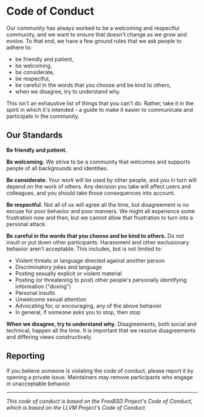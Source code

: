 # Code of Conduct

Our community has always worked to be a welcoming and respectful community, and we want to ensure that doesn't change as we grow and evolve. To that end, we have a few ground rules that we ask people to adhere to:

- be friendly and patient,
- be welcoming,
- be considerate,
- be respectful,
- be careful in the words that you choose and be kind to others,
- when we disagree, try to understand why.

This isn't an exhaustive list of things that you can't do. Rather, take it in the spirit in which it's intended - a guide to make it easier to communicate and participate in the community.

## Our Standards

**Be friendly and patient.**

**Be welcoming.** We strive to be a community that welcomes and supports people of all backgrounds and identities.

**Be considerate.** Your work will be used by other people, and you in turn will depend on the work of others. Any decision you take will affect users and colleagues, and you should take those consequences into account.

**Be respectful.** Not all of us will agree all the time, but disagreement is no excuse for poor behavior and poor manners. We might all experience some frustration now and then, but we cannot allow that frustration to turn into a personal attack.

**Be careful in the words that you choose and be kind to others.** Do not insult or put down other participants. Harassment and other exclusionary behavior aren't acceptable. This includes, but is not limited to:

- Violent threats or language directed against another person
- Discriminatory jokes and language
- Posting sexually explicit or violent material
- Posting (or threatening to post) other people's personally identifying information ("doxing")
- Personal insults
- Unwelcome sexual attention
- Advocating for, or encouraging, any of the above behavior
- In general, if someone asks you to stop, then stop

**When we disagree, try to understand why.** Disagreements, both social and technical, happen all the time. It is important that we resolve disagreements and differing views constructively.

## Reporting

If you believe someone is violating the code of conduct, please report it by opening a private issue. Maintainers may remove participants who engage in unacceptable behavior.

---

*This code of conduct is based on the FreeBSD Project's Code of Conduct, which is based on the LLVM Project's Code of Conduct.*
